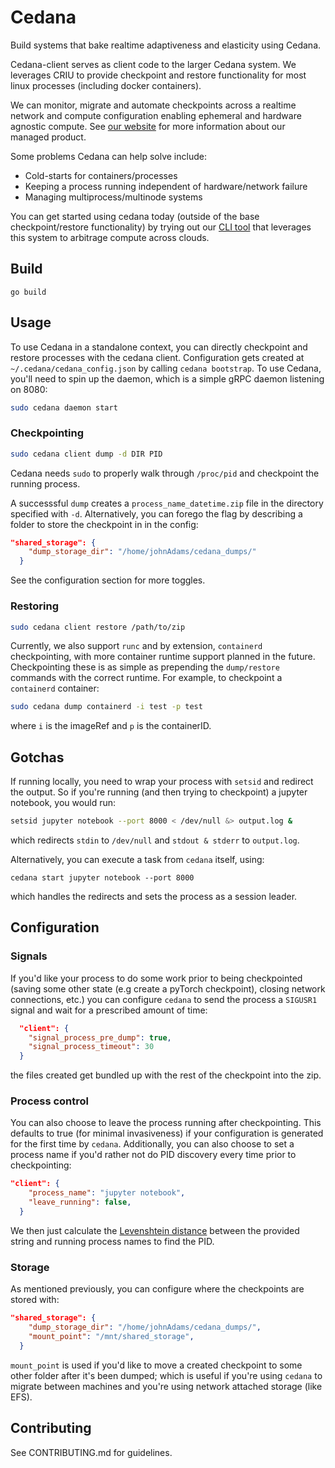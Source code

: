 # Cedana

Build systems that bake realtime adaptiveness and elasticity using Cedana.

Cedana-client serves as client code to the larger Cedana system. We leverages CRIU to provide checkpoint and restore functionality for most linux processes (including docker containers).

We can monitor, migrate and automate checkpoints across a realtime network and compute configuration enabling ephemeral and hardware agnostic compute. See [our website](https://cedana.ai) for more information about our managed product.

Some problems Cedana can help solve include:

- Cold-starts for containers/processes
- Keeping a process running independent of hardware/network failure
- Managing multiprocess/multinode systems

You can get started using cedana today (outside of the base checkpoint/restore functionality) by trying out our [CLI tool](https://github.com/cedana/cedana-cli) that leverages this system to arbitrage compute across clouds.


## Build 

```go build```


## Usage

To use Cedana in a standalone context, you can directly checkpoint and restore processes with the cedana client. Configuration gets created at `~/.cedana/cedana_config.json` by calling `cedana bootstrap`. To use Cedana, you'll need to spin up the daemon, which is a simple gRPC daemon listening on 8080: 

```sh
sudo cedana daemon start 
```

### Checkpointing 

```sh
sudo cedana client dump -d DIR PID 
```
Cedana needs `sudo` to properly walk through `/proc/pid` and checkpoint the running process. 

A successsful `dump` creates a `process_name_datetime.zip` file in the directory specified with `-d`. Alternatively, you can forego the flag by describing a folder to store the checkpoint in in the config: 

```json 
"shared_storage": {
    "dump_storage_dir": "/home/johnAdams/cedana_dumps/"
  }
```

See the configuration section for more toggles. 

### Restoring 

```sh 
sudo cedana client restore /path/to/zip
```

Currently, we also support `runc` and by extension, `containerd` checkpointing, with more container runtime support planned in the future. Checkpointing these is as simple as prepending the `dump/restore` commands with the correct runtime. For example, to checkpoint a `containerd` container: 

```sh 
sudo cedana dump containerd -i test -p test 
```

where `i` is the imageRef and `p` is the containerID. 

## Gotchas
If running locally, you need to wrap your process with `setsid` and redirect the output. So if you're running (and then trying to checkpoint) a jupyter notebook, you would run: 
```sh
setsid jupyter notebook --port 8000 < /dev/null &> output.log & 
```
which redirects `stdin` to `/dev/null` and `stdout & stderr` to `output.log`. 

Alternatively, you can execute a task from `cedana` itself, using: 

```cedana start jupyter notebook --port 8000```

which handles the redirects and sets the process as a session leader. 

## Configuration 

### Signals 
If you'd like your process to do some work prior to being checkpointed (saving some other state (e.g create a pyTorch checkpoint), closing network connections, etc.) you can configure `cedana` to send the process a `SIGUSR1` signal and wait for a prescribed amount of time: 

```json
  "client": {
    "signal_process_pre_dump": true,
    "signal_process_timeout": 30
  }
```

the files created get bundled up with the rest of the checkpoint into the zip. 

### Process control 
You can also choose to leave the process running after checkpointing. This defaults to true (for minimal invasiveness) if your configuration is generated for the first time by `cedana`. Additionally, you can also choose to set a process name if you'd rather not do PID discovery every time prior to checkpointing: 

```json 
"client": {
    "process_name": "jupyter notebook",
    "leave_running": false,
  }
```
We then just calculate the [Levenshtein distance](https://en.wikipedia.org/wiki/Levenshtein_distance) between the provided string and running process names to find the PID. 

### Storage
As mentioned previously, you can configure where the checkpoints are stored with: 
```json
"shared_storage": {
    "dump_storage_dir": "/home/johnAdams/cedana_dumps/",
    "mount_point": "/mnt/shared_storage",
  }
```
`mount_point` is used if you'd like to move a created checkpoint to some other folder after it's been dumped; which is useful if you're using `cedana` to migrate between machines and you're using network attached storage (like EFS).

## Contributing
See CONTRIBUTING.md for guidelines. 